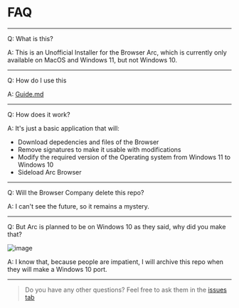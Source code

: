 # FAQ

***

Q: What is this?

A: This is an Unofficial Installer for the Browser Arc, which is currently only available on MacOS and Windows 11, but not Windows 10.

***

Q: How do I use this

A: [Guide.md](https://github.com/LariVille/Arc_Installer_Windows_10/blob/main/guide.md)

***

Q: How does it work?

A: It's just a basic application that will:
* Download depedencies and files of the Browser
* Remove signatures to make it usable with modifications
* Modify the required version of the Operating system from Windows 11 to Windows 10
* Sideload Arc Browser

***

Q: Will the Browser Company delete this repo?

A: I can't see the future, so it remains a mystery.

***

Q: But Arc is planned to be on Windows 10 as they said, why did you make that?

![image](https://github.com/LariVille/Arc_Installer_Windows_10/assets/97411636/d831f256-7f70-440c-95f6-e873d493a290)

A: I know that, because people are impatient, I will archive this repo when they will make a Windows 10 port.

***

> Do you have any other questions?
> Feel free to ask them in the [issues tab](https://github.com/LariVille/Arc_Installer_Windows_10/issues)
